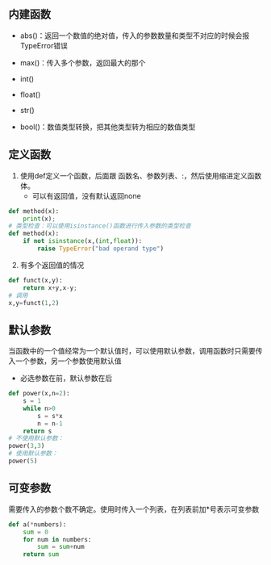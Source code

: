 ## 内建函数
* abs()：返回一个数值的绝对值，传入的参数数量和类型不对应的时候会报TypeError错误
* max()：传入多个参数，返回最大的那个

* int()
* float()
* str()
* bool()：数值类型转换，把其他类型转为相应的数值类型

## 定义函数
1. 使用def定义一个函数，后面跟 函数名、参数列表、:，然后使用缩进定义函数体。
    * 可以有返回值，没有默认返回none
```py
def method(x):
    print(x);
# 类型检查：可以使用isinstance()函数进行传入参数的类型检查
def method(x):
    if not isinstance(x,(int,float)):
        raise TypeError("bad operand type")
```
2. 有多个返回值的情况
```py
def funct(x,y):
    return x+y,x-y;
# 调用
x,y=funct(1,2)
```

## 默认参数
当函数中的一个值经常为一个默认值时，可以使用默认参数，调用函数时只需要传入一个参数，另一个参数使用默认值
* 必选参数在前，默认参数在后
```py
def power(x,n=2):
    s = 1
    while n>0
        s = s*x
        n = n-1
    return s
# 不使用默认参数：
power(3,3)
# 使用默认参数：
power(5)
```
## 可变参数
需要传入的参数个数不确定。使用时传入一个列表，在列表前加*号表示可变参数
```py
def a(*numbers):
    sum = 0
    for num in numbers:
        sum = sum+num
    return sum
```
